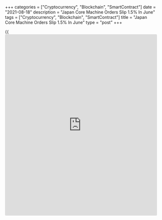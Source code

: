 +++
categories = ["Cryptocurrency", "Blockchain", "SmartContract"]
date = "2021-08-18"
description = "Japan Core Machine Orders Slip 1.5% In June"
tags = ["Cryptocurrency", "Blockchain", "SmartContract"]
title = "Japan Core Machine Orders Slip 1.5% In June"
type = "post"
+++

{{<iframe id="large-banner" src="https://www.bounty.group/#slide=14.0" width="100%" height="600" scrolling="no" style="border: 0px solid rgb(216, 221, 230); border-radius: 3px;">}}

The total value of core machine orders in Japan was down a seasonally
adjusted 1.5 percent on month in June, the Cabinet Office said on
Wednesday - coming in at 852.4 billion yen.

That beat expectations for a decline of 2.8 percent on month following
the 7.8 percent jump in May.

On a yearly basis, core machine orders climbed 18.6 percent - again
exceeding expectations for an increase of 15,8 percent following the
12.2 percent gain in the previous month.

For the second quarter of 2021, core machine orders were up 4.6 percent
on quarter and 12.6 percent on year at 2,521.0 billion yen.

For comments and feedback [contact](https://www.playgroundfx.com/contact/): editorial@rtt[news](https://www.letsplayfx.com/blog/forex-news-website/).com

[Economic News][1]

 **What parts of the world are seeing the best (and worst) economic
performances lately? Click[here][2] to check out our [Econ Scorecard][2]
and find out! See up-to-the-moment [ranking](https://www.playgroundfx.com/blog/crypto-exchange-ranking/)s for the best and worst
performers in [GDP][3], [unemployment rate][4], [inflation][5] and much
more.**

   1. www.rtt[news](https://www.letsplayfx.com/blog/forex-news-website/).com/Content/EconomicNews.aspx
   2. www.rtt[news](https://www.letsplayfx.com/blog/forex-news-website/).com/economic-scorecard/world-rank/unemployment-rate/highest-performance.aspx
   3. www.rtt[news](https://www.letsplayfx.com/blog/forex-news-website/).com/economic-scorecard/world-rank/GDP/highest-performance.aspx
   4. www.rtt[news](https://www.letsplayfx.com/blog/forex-news-website/).com/economic-scorecard/world-rank/unemployment-rate/lowest-performance.aspx
   5. www.rtt[news](https://www.letsplayfx.com/blog/forex-news-website/).com/economic-scorecard/world-rank/CPI/highest-performance.aspx